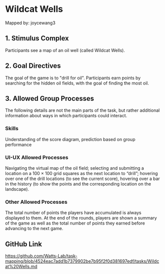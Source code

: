 # Wildcat Wells

Mapped by: joycewang3 

## 1. Stimulus Complex 
Participants see a map of an oil well (called Wildcat Wells).

## 2. Goal Directives 
The goal of the game is to "drill for oil". Participants earn points by searching for the hidden oil fields, with the goal of finding the most oil.

## 3. Allowed Group Processes 
The following details are not the main parts of the task, but rather additional information about ways in which participants could interact.

### Skills 
Understanding of the score diagram, prediction based on group performance

### UI-UX Allowed Processes
Navigating the virtual map of the oil field; selecting and submitting a location on a 100 × 100 grid squares as the next location to “drill”; hovering over one of the drill locations (to see the current score), hovering over a bar in the history (to show the points and the corresponding location on the landscape).

### Other Allowed Processes
The total number of points the players have accumulated is always displayed to them. At the end of the rounds, players are shown a summary of the game as well as the total number of points they earned before advancing to the next game.

## GitHub Link 
https://github.com/Watts-Lab/task-mapping/blob/4524eac7add1b7379902be7b95f2f0d381697edf/tasks/Wildcat%20Wells.md

